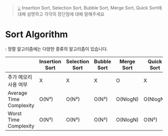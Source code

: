 > [💡](#sort) Insertion Sort, Selection Sort, Bubble Sort, Merge Sort, Quick Sort에 대해 설명하고 각각의 장단점에 대해 말해주세요

# Sort Algorithm

: 정렬 알고리즘에는 다양한 종류의 알고리즘이 있습니다.

||Insertion<br>Sort|Selection<br>Sort|Bubble<br>Sort|Merge<br>Sort|Quick<br>Sort|
|-|-|-|-|-|-|
|추가 메모리 사용 여부|X|X|X|O|X|
|Average Time Complexity|O(N²)|O(N²)|O(N²)|O(NlogN)|O(NlogN)|
|Worst Time Complexity|O(N²)|O(N²)|O(N²)|O(NlogN)|O(N²)|